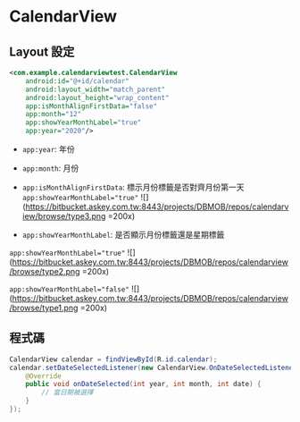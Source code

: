 # CalendarView


## Layout 設定
```xml
<com.example.calendarviewtest.CalendarView
    android:id="@+id/calendar"
    android:layout_width="match_parent"
    android:layout_height="wrap_content"
    app:isMonthAlignFirstData="false"
    app:month="12"
    app:showYearMonthLabel="true"
    app:year="2020"/>
```

- `app:year`: 年份
- `app:month`: 月份
- `app:isMonthAlignFirstData`: 標示月份標籤是否對齊月份第一天
`app:showYearMonthLabel="true"`
![](https://bitbucket.askey.com.tw:8443/projects/DBMOB/repos/calendarview/browse/type3.png =200x) 

- `app:showYearMonthLabel`: 是否顯示月份標籤還是星期標籤

`app:showYearMonthLabel="true"`
![](https://bitbucket.askey.com.tw:8443/projects/DBMOB/repos/calendarview/browse/type2.png =200x)  

`app:showYearMonthLabel="false"`
![](https://bitbucket.askey.com.tw:8443/projects/DBMOB/repos/calendarview/browse/type1.png =200x)  

## 程式碼
```java
CalendarView calendar = findViewById(R.id.calendar);
calendar.setDateSelectedListener(new CalendarView.OnDateSelectedListener() {
    @Override
    public void onDateSelected(int year, int month, int date) {
        // 當日期被選擇  
    }
});
```


